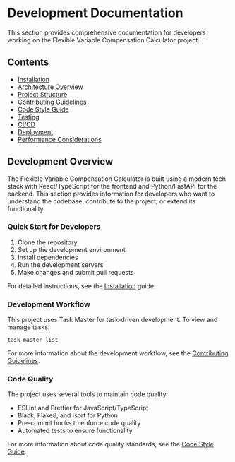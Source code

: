# Development Documentation

This section provides comprehensive documentation for developers working on the Flexible Variable Compensation Calculator project.

## Contents

- [Installation](./installation.md)
- [Architecture Overview](./architecture.md)
- [Project Structure](./project-structure.md)
- [Contributing Guidelines](./contributing.md)
- [Code Style Guide](./code-style.md)
- [Testing](./testing.md)
- [CI/CD](./ci-cd.md)
- [Deployment](./deployment.md)
- [Performance Considerations](./performance.md)

## Development Overview

The Flexible Variable Compensation Calculator is built using a modern tech stack with React/TypeScript for the frontend and Python/FastAPI for the backend. This section provides information for developers who want to understand the codebase, contribute to the project, or extend its functionality.

### Quick Start for Developers

1. Clone the repository
2. Set up the development environment
3. Install dependencies
4. Run the development servers
5. Make changes and submit pull requests

For detailed instructions, see the [Installation](./installation.md) guide.

### Development Workflow

This project uses Task Master for task-driven development. To view and manage tasks:

```
task-master list
```

For more information about the development workflow, see the [Contributing Guidelines](./contributing.md).

### Code Quality

The project uses several tools to maintain code quality:

- ESLint and Prettier for JavaScript/TypeScript
- Black, Flake8, and isort for Python
- Pre-commit hooks to enforce code quality
- Automated tests to ensure functionality

For more information about code quality standards, see the [Code Style Guide](./code-style.md).
